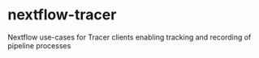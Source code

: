 # nextflow-tracer
Nextflow use-cases for Tracer clients enabling tracking and recording of pipeline processes
